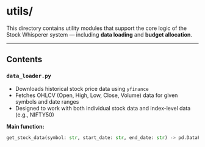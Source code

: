#  utils/

This directory contains utility modules that support the core logic of the Stock Whisperer system — including **data loading** and **budget allocation**.

---

## Contents

### `data_loader.py`
- Downloads historical stock price data using `yfinance`
- Fetches OHLCV (Open, High, Low, Close, Volume) data for given symbols and date ranges
- Designed to work with both individual stock data and index-level data (e.g., NIFTY50)

**Main function:**
```python
get_stock_data(symbol: str, start_date: str, end_date: str) -> pd.DataFrame
